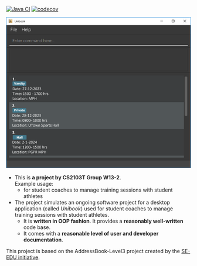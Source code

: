 [![Java CI](https://github.com/AY2223S2-CS2103T-W13-2/tp/actions/workflows/gradle.yml/badge.svg)](https://github.com/AY2223S2-CS2103T-W13-2/tp/actions/workflows/gradle.yml)
[![codecov](https://codecov.io/gh/AY2223S2-CS2103T-W13-2/tp/branch/master/graph/badge.svg?token=G042ARZGB0)](https://codecov.io/gh/AY2223S2-CS2103T-W13-2/tp)

![Ui](docs/images/Ui.png)

* This is **a project by CS2103T Group W13-2**.<br>
  Example usage:
  * for student coaches to manage training sessions with student athletes
* The project simulates an ongoing software project for a desktop application (called _Unibook_) used for student coaches to manage training sessions with student athletes.
  * It is **written in OOP fashion**. It provides a **reasonably well-written** code base.
  * It comes with a **reasonable level of user and developer documentation**.

This project is based on the AddressBook-Level3 project created by the [SE-EDU initiative](https://se-education.org).
